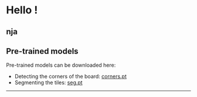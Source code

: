# Hello !
nja
---
## Pre-trained models
Pre-trained models can be downloaded here:
* Detecting the corners of the board: [corners.pt](https://1drv.ms/u/s!AtF_ruDO-AX-jhIXY82GK4tqbrni?e=OY8b9s)
* Segmenting the tiles: [seg.pt](https://1drv.ms/u/s!AtF_ruDO-AX-jhH6PgN-IROtrGeA?e=yMDw3z)
---

